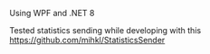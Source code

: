 Using WPF and .NET 8

Tested statistics sending while developing with this https://github.com/mihkl/StatisticsSender
